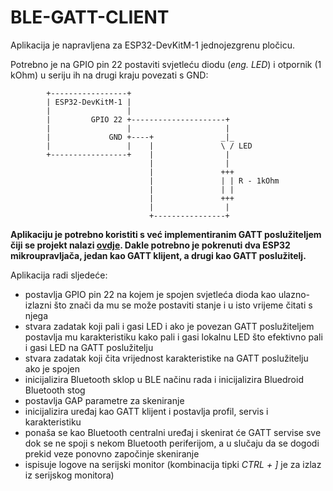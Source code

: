 # BLE-GATT-CLIENT

Aplikacija je napravljena za ESP32-DevKitM-1 jednojezgrenu pločicu.

Potrebno je na GPIO pin 22 postaviti svjetleću diodu (*eng. LED*) i otpornik (1 kOhm) u seriju ih na drugi kraju povezati s GND:

```
        +-----------------+
        | ESP32-DevKitM-1 |
        |                 |
        |         GPIO 22 +---------------------+
        |                 |                     |
        |             GND +----+               _|_
        |                 |    |               \ / LED
        +-----------------+    |                |
                               |                |
                               |               +++
                               |               | | R - 1kOhm
                               |               | |
                               |               +++
                               |                |
                               +----------------+
```

**Aplikaciju je potrebno koristiti s već implementiranim GATT poslužiteljem čiji se projekt nalazi [ovdje](../ble_gatt_server/). Dakle potrebno je pokrenuti dva ESP32 mikroupravljača, jedan kao GATT klijent, a drugi kao GATT poslužitelj.**

Aplikacija radi sljedeće:

- postavlja GPIO pin 22 na kojem je spojen svjetleća dioda kao ulazno-izlazni što znači da mu se može postaviti stanje i u isto vrijeme čitati s njega
- stvara zadatak koji pali i gasi LED i ako je povezan GATT poslužiteljem postavlja mu karakteristiku kako pali i gasi lokalnu LED što efektivno pali i gasi LED na GATT poslužitelju
- stvara zadatak koji čita vrijednost karakteristike na GATT poslužitelju ako je spojen
- inicijalizira Bluetooth sklop u BLE načinu rada i inicijalizira Bluedroid Bluetooth stog
- postavlja GAP parametre za skeniranje
- inicijalizira uređaj kao GATT klijent i postavlja profil, servis i karakteristiku
- ponaša se kao Bluetooth centralni uređaj i skenirat će GATT servise sve dok se ne spoji s nekom Bluetooth periferijom, a u slučaju da se dogodi prekid veze ponovno započinje skeniranje
- ispisuje logove na serijski monitor (kombinacija tipki *CTRL + ]* je za izlaz iz serijskog monitora)